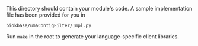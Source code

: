 This directory should contain your module's code.
A sample implementation file has been provided for you in

```biokbase/umaContigFilter/Impl.py```

Run `make` in the root to generate your language-specific client libraries.

